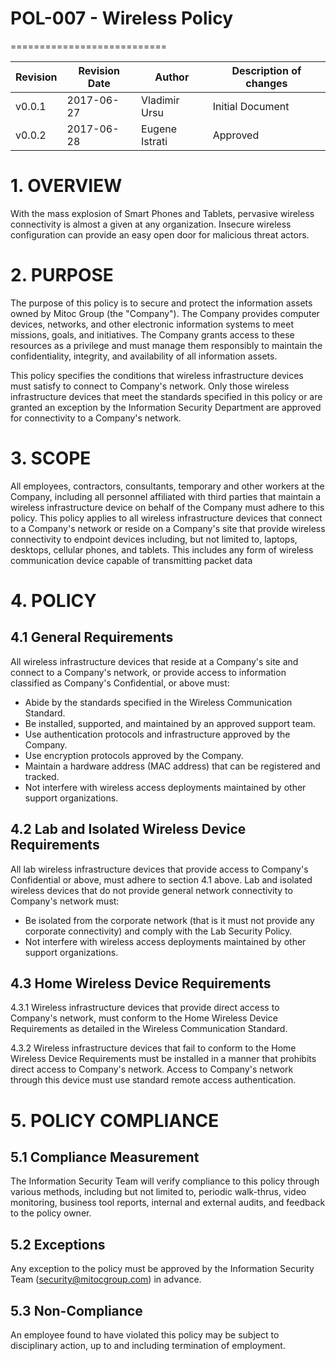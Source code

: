 # POL-007 - Wireless Policy
===========================


Revision | Revision Date | Author | Description of changes
-------- | ------------- | ------ | ----------------------
v0.0.1 | 2017-06-27 | Vladimir Ursu | Initial Document
v0.0.2 | 2017-06-28 | Eugene Istrati | Approved


# 1. OVERVIEW

With the mass explosion of Smart Phones and Tablets, pervasive wireless connectivity is almost a given at any organization. Insecure wireless configuration can provide an easy open door for malicious threat actors.


# 2. PURPOSE

The purpose of this policy is to secure and protect the information assets owned by Mitoc Group (the "Company"). The Company provides computer devices, networks, and other electronic information systems to meet missions, goals, and initiatives. The Company grants access to these resources as a privilege and must manage them responsibly to maintain the confidentiality, integrity, and availability of all information assets.

This policy specifies the conditions that wireless infrastructure devices must satisfy to connect to Company's network. Only those wireless infrastructure devices that meet the standards specified in this policy or are granted an exception by the Information Security Department are approved for connectivity to a Company's network.


# 3. SCOPE

All employees, contractors, consultants, temporary and other workers at the Company, including all personnel affiliated with third parties that maintain a wireless infrastructure device on behalf of the Company must adhere to this policy. This policy applies to all wireless infrastructure devices that connect to a Company's network or reside on a Company's site that provide wireless connectivity to endpoint devices including, but not limited to, laptops, desktops, cellular phones, and tablets. This includes any form of wireless communication device capable of transmitting packet data


# 4. POLICY 

## 4.1 General Requirements

All wireless infrastructure devices that reside at a Company's site and connect to a Company's network, or provide access to information classified as Company's Confidential, or above must:

* Abide by the standards specified in the Wireless Communication Standard.
* Be installed, supported, and maintained by an approved support team.
* Use authentication protocols and infrastructure approved by the Company.
* Use encryption protocols approved by the Company.
* Maintain a hardware address (MAC address) that can be registered and tracked.
* Not interfere with wireless access deployments maintained by other support organizations.

## 4.2 Lab and Isolated Wireless Device Requirements

All lab wireless infrastructure devices that provide access to Company's Confidential or above, must adhere to section 4.1 above. Lab and isolated wireless devices that do not provide general network connectivity to Company's network must:

* Be isolated from the corporate network (that is it must not provide any corporate connectivity) and comply with the Lab Security Policy.
* Not interfere with wireless access deployments maintained by other support organizations.

## 4.3 Home Wireless Device Requirements

4.3.1 Wireless infrastructure devices that provide direct access to Company's network, must conform to the Home Wireless Device Requirements as detailed in the Wireless Communication Standard.

4.3.2 Wireless infrastructure devices that fail to conform to the Home Wireless Device Requirements must be installed in a manner that prohibits direct access to Company's network. Access to Company's network through this device must use standard remote access authentication.


# 5. POLICY COMPLIANCE 

## 5.1	Compliance Measurement

The Information Security Team will verify compliance to this policy through various methods, including but not limited to, periodic walk-thrus, video monitoring, business tool reports, internal and external audits, and feedback to the policy owner. 

##  5.2	Exceptions

Any exception to the policy must be approved by the Information Security Team (security@mitocgroup.com) in advance.

##  5.3	Non-Compliance

An employee found to have violated this policy may be subject to disciplinary action, up to and including termination of employment. 
